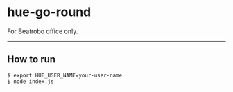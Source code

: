 # hue-go-round

For Beatrobo office only.

---

## How to run

```
$ export HUE_USER_NAME=your-user-name
$ node index.js
```


